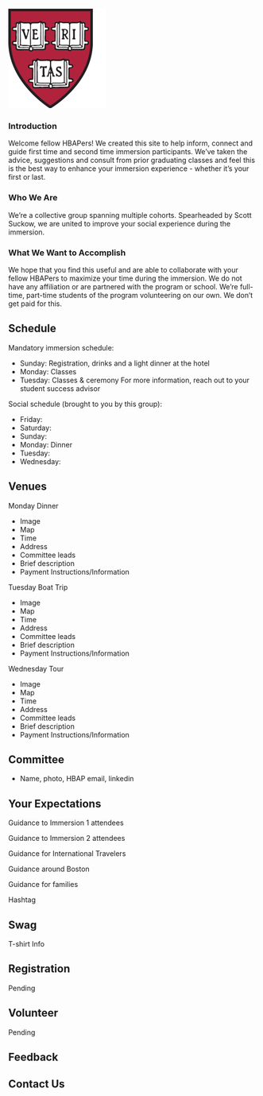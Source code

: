 ![image](logo-1.png)

### Introduction

Welcome fellow HBAPers! We created this site to help inform, connect and guide first time and second time immersion participants. We’ve taken the advice, suggestions and consult from prior graduating classes and feel this is the best way to enhance your immersion experience - whether it’s your first or last. 

### Who We Are

We’re a collective group spanning multiple cohorts. Spearheaded by Scott Suckow, we are united to improve your social experience during the immersion. 

### What We Want to Accomplish

We hope that you find this useful and are able to collaborate with your fellow HBAPers to maximize your time during the immersion. We do not have any affiliation or are partnered with the program or school. We’re full-time, part-time students of the program volunteering on our own. We don’t get paid for this. 

## Schedule

Mandatory immersion schedule: 
- Sunday: Registration, drinks and a light dinner at the hotel
- Monday: Classes
- Tuesday: Classes & ceremony
For more information, reach out to your student success advisor

Social schedule (brought to you by this group):
- Friday: 
- Saturday:
- Sunday: 
- Monday: Dinner
- Tuesday: 
- Wednesday: 

## Venues

Monday Dinner
- Image
- Map
- Time
- Address
- Committee leads
- Brief description
- Payment Instructions/Information

Tuesday Boat Trip
- Image
- Map
- Time
- Address
- Committee leads
- Brief description
- Payment Instructions/Information

Wednesday Tour
- Image
- Map
- Time
- Address
- Committee leads
- Brief description
- Payment Instructions/Information


## Committee 

- Name, photo, HBAP email, linkedin

## Your Expectations

Guidance to Immersion 1 attendees

Guidance to Immersion 2 attendees

Guidance for International Travelers

Guidance around Boston 

Guidance for families

Hashtag

## Swag

T-shirt Info

## Registration 

Pending

## Volunteer

Pending

## Feedback

## Contact Us



